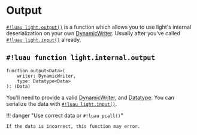 # Output

[`#!luau light.output()`](./input.md) is a function which allows you to use light's internal deserialization on your own
[DynamicWriter](./writer/index.md). Usually after you've called [`#!luau light.input()`](./input.md) already.

## `#!luau function light.internal.output`

```luau title='<!-- errors --> <!-- client --> <!-- server --> <!-- shared --> <!-- experimental --> <!-- sync -->'
function output<Data>(
    writer: DynamicWriter,
    type: Datatype<Data>
): (Data)
```

You'll need to provide a valid [DynamicWriter](./writer/index.md), and [Datatype](../../datatypes/index.md#what-is-a-datatype). You can
serialize the data with [`#!luau light.input()`](./input.md).

!!! danger "Use correct data or `#!luau pcall()`"

    If the data is incorrect, this function may error.
